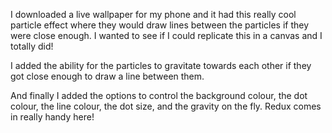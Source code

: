 I downloaded a live wallpaper for my phone and it had this really cool particle effect where they would draw lines between the particles if they were close enough. I wanted to see if I could replicate this in a canvas and I totally did!

I added the ability for the particles to gravitate towards each other if they got close enough to draw a line between them.

And finally I added the options to control the background colour, the dot colour, the line colour, the dot size, and the gravity on the fly. Redux comes in really handy here!

